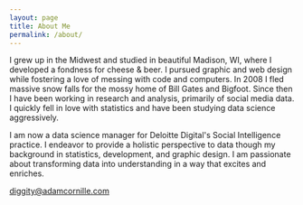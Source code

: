 ```yaml
---
layout: page
title: About Me
permalink: /about/
---
```


I grew up in the Midwest and studied in beautiful Madison, WI, where I developed a fondness for cheese & beer. I pursued graphic and web design while fostering a love of messing with code and computers. In 2008 I fled massive snow falls for the mossy home of Bill Gates and Bigfoot. Since then I have been working in research and analysis, primarily of social media data. I quickly fell in love with statistics and have been studying data science aggressively.

I am now a data science manager for Deloitte Digital's Social Intelligence practice. I endeavor to provide a holistic perspective to data though my background in statistics, development, and graphic design. I am passionate about transforming data into understanding in a way that excites and enriches.


[diggity@adamcornille.com](mailto:diggity@adamcornille.com)

